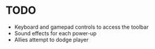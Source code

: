 # TODO
- Keyboard and gamepad controls to access the toolbar
- Sound effects for each power-up
- Allies attempt to dodge player
